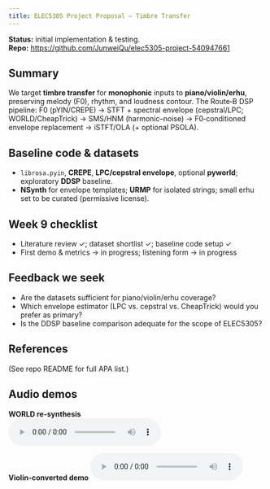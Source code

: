 ```yaml
---
title: ELEC5305 Project Proposal — Timbre Transfer 
---
```


**Status:** initial implementation & testing.  
**Repo:** <https://github.com/JunweiQu/elec5305-project-540947661>

## Summary
We target **timbre transfer** for **monophonic** inputs to **piano/violin/erhu**, preserving melody (F0), rhythm, and loudness contour. The Route‑B DSP pipeline: F0 (pYIN/CREPE) → STFT + spectral envelope (cepstral/LPC; WORLD/CheapTrick) → SMS/HNM (harmonic–noise) → F0‑conditioned envelope replacement → iSTFT/OLA (+ optional PSOLA).

## Baseline code & datasets
- `librosa.pyin`, **CREPE**, **LPC/cepstral envelope**, optional **pyworld**; exploratory **DDSP** baseline.  
- **NSynth** for envelope templates; **URMP** for isolated strings; small erhu set to be curated (permissive license).

## Week 9 checklist
- Literature review ✓; dataset shortlist ✓; baseline code setup ✓  
- First demo & metrics → in progress; listening form → in progress

## Feedback we seek
- Are the datasets sufficient for piano/violin/erhu coverage?  
- Which envelope estimator (LPC vs. cepstral vs. CheapTrick) would you prefer as primary?  
- Is the DDSP baseline comparison adequate for the scope of ELEC5305?

## References
(See repo README for full APA list.)

## Audio demos

**WORLD re-synthesis**  
<audio controls preload="metadata">
  <source src="{{ site.baseurl }}/audio/recon_world.wav" type="audio/wav">
  Your browser does not support the audio element.
  <a href="{{ site.baseurl }}/audio/recon_world.wav">Download WAV</a>
</audio>

**Violin-converted demo**
<audio controls preload="metadata">
  <source src="{{ site.baseurl }}/audio/demo_violin.wav" type="audio/wav">
  <a href="{{ site.baseurl }}/audio/demo_violin.wav">Download WAV</a>
</audio>


